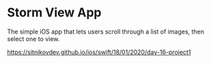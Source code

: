 # Storm View App

The simple iOS app that lets users scroll through a list of images, then select one to view.

https://sitnikovdev.github.io/ios/swift/18/01/2020/day-16-project1
